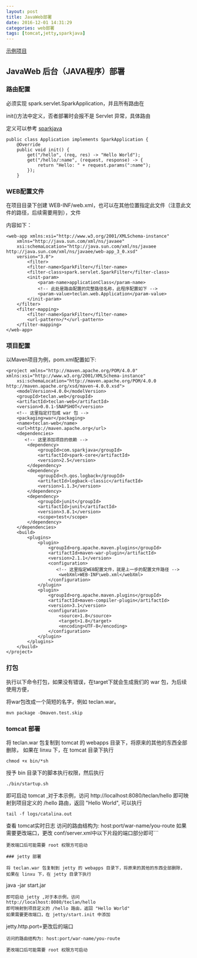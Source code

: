 ```yaml
---
layout: post
title: JavaWeb部署
date: 2016-12-01 14:31:29
categories: web部署
tags: [tomcat,jetty,sparkjava]
---
```

[示例项目](https://github.com/teclan/teclan-web)

## JavaWeb 后台（JAVA程序）部署

### 路由配置
 必须实现 spark.servlet.SparkApplication，并且所有路由在

 init()方法中定义，否者部署时会报不是 Servlet 异常，具体路由

 定义可以参考 [sparkjava](http://sparkjava.com/)
```
public class Application implements SparkApplication {
    @Override
    public void init() {
        get("/hello", (req, res) -> "Hello World");
        get("/hello/:name", (request, response) -> {
            return "Hello: " + request.params(":name");
        });
    }
```

### WEB配置文件
在项目目录下创建 WEB-INF/web.xml，也可以在其他位置指定此文件（注意此文件的路径，后续需要用到），文件

内容如下：
```
<web-app xmlns:xsi="http://www.w3.org/2001/XMLSchema-instance"
	xmlns="http://java.sun.com/xml/ns/javaee"
	xsi:schemaLocation="http://java.sun.com/xml/ns/javaee http://java.sun.com/xml/ns/javaee/web-app_3_0.xsd"
	version="3.0">
		<filter>
	    <filter-name>SparkFilter</filter-name>
	    <filter-class>spark.servlet.SparkFilter</filter-class>
	    <init-param>
	        <param-name>applicationClass</param-name>
	        <!-- 此处是路由配置的完整路径名称，此程序配置如下 -->
	        <param-value>teclan.web.Application</param-value>
	    </init-param>
	</filter>
	<filter-mapping>
	    <filter-name>SparkFilter</filter-name>
	    <url-pattern>/*</url-pattern>
	</filter-mapping>
</web-app>
```

### 项目配置
以Maven项目为例，pom.xml配置如下:
```
<project xmlns="http://maven.apache.org/POM/4.0.0" xmlns:xsi="http://www.w3.org/2001/XMLSchema-instance"
	xsi:schemaLocation="http://maven.apache.org/POM/4.0.0 http://maven.apache.org/xsd/maven-4.0.0.xsd">
	<modelVersion>4.0.0</modelVersion>
	<groupId>teclan.web</groupId>
	<artifactId>teclan-web</artifactId>
	<version>0.0.1-SNAPSHOT</version>
	<!-- 这里指定打包成 war 包 -->
	<packaging>war</packaging>
	<name>teclan-web</name>
	<url>http://maven.apache.org</url>
	<dependencies>
	   <!-- 这里添加项目的依赖 -->
		<dependency>
			<groupId>com.sparkjava</groupId>
			<artifactId>spark-core</artifactId>
			<version>2.5</version>
		</dependency>
		<dependency>
			<groupId>ch.qos.logback</groupId>
			<artifactId>logback-classic</artifactId>
			<version>1.1.3</version>
		</dependency>
		<dependency>
			<groupId>junit</groupId>
			<artifactId>junit</artifactId>
			<version>3.8.1</version>
			<scope>test</scope>
		</dependency>
	</dependencies>
	<build>
		<plugins>
			<plugin>
				<groupId>org.apache.maven.plugins</groupId>
				<artifactId>maven-war-plugin</artifactId>
				<version>2.1.1</version>
				<configuration>
				   <!-- 这里指定WEB配置文件，就是上一步的配置文件路径 -->
					<webXml>WEB-INF\web.xml</webXml>
				</configuration>
			</plugin>
			<plugin>
				<groupId>org.apache.maven.plugins</groupId>
				<artifactId>maven-compiler-plugin</artifactId>
				<version>3.1</version>
				<configuration>
					<source>1.8</source>
					<target>1.8</target>
					<encoding>UTF-8</encoding>
				</configuration>
			</plugin>
		</plugins>
	</build>
</project>
```
### 打包

执行以下命令打包，如果没有错误，在target下就会生成我们的 war 包，为后续使用方便，

将war包改成一个简短的名字，例如 teclan.war。

```
mvn package -Dmaven.test.skip
```

### tomcat 部署

将 teclan.war 包复制到 tomcat 的 webapps 目录下，将原来的其他的东西全部删除，
如果在 linxu 下，在 tomcat 目录下执行
```
chmod +x bin/*sh
```
授予 bin 目录下的脚本执行权限，然后执行
```
./bin/startup.sh
```
即可启动 tomcat ,对于本示例，访问
http://localhost:8080/teclan/hello
即可映射到项目定义的 /hello 路由，返回 "Hello World",
可以执行
```
tail -f logs/catalina.out
```
查看 tomcat实时日志
访问的路由结构为: host:port/war-name/you-route
如果需要更改端口，更改 conf/server.xml中以下片段的端口部分即可```
  <Connector port="8080" protocol="HTTP/1.1"
               connectionTimeout="20000"
               redirectPort="8443" />
```
更改端口后可能需要 root 权限方可启动

### jetty 部署

将 teclan.war 包复制到 jetty 的 webapps 目录下，将原来的其他的东西全部删除，
如果在 linxu 下，在 jetty 目录下执行
```
java -jar start.jar
```
即可启动 jetty ,对于本示例，访问
http://localhost:8080/teclan/hello
即可映射到项目定义的 /hello 路由，返回 "Hello World"
如果需要更改端口，在 jetty/start.init 中添加
```
jetty.http.port=更改后的端口
```
访问的路由结构为: host:port/war-name/you-route

更改端口后可能需要 root 权限方可启动
